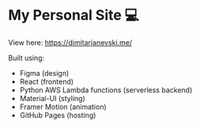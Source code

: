 # My Personal Site 💻

View here: https://dimitarjanevski.me/

Built using:
* Figma (design)
* React (frontend)
* Python AWS Lambda functions (serverless backend)
* Material-UI (styling)
* Framer Motion (animation)
* GitHub Pages (hosting)
